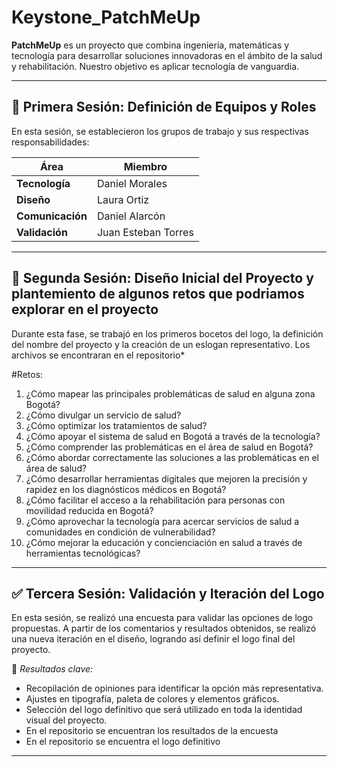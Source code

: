 # Keystone_PatchMeUp

**PatchMeUp** es un proyecto que combina ingeniería, matemáticas y tecnología para desarrollar soluciones innovadoras en el ámbito de la salud y rehabilitación. Nuestro objetivo es aplicar tecnología de vanguardia.

---

## 📌 Primera Sesión: Definición de Equipos y Roles  
En esta sesión, se establecieron los grupos de trabajo y sus respectivas responsabilidades:

| Área | Miembro |
|------|---------|
| **Tecnología** | Daniel Morales |
| **Diseño** | Laura Ortiz |
| **Comunicación** | Daniel Alarcón |
| **Validación** | Juan Esteban Torres |

---

## 🎨 Segunda Sesión: Diseño Inicial del Proyecto  y plantemiento de algunos retos que podriamos explorar en el proyecto
Durante esta fase, se trabajó en los primeros bocetos del logo, la definición del nombre del proyecto y la creación de un eslogan representativo.
Los archivos se encontraran en el repositorio*

#Retos:
1. ¿Cómo mapear las principales problemáticas de salud en alguna zona Bogotá?
2. ¿Cómo divulgar un servicio de salud?
3. ¿Cómo optimizar los tratamientos de salud?
4. ¿Cómo apoyar el sistema de salud en Bogotá a través de la tecnología?
5. ¿Cómo comprender las problemáticas en el área de salud en Bogotá?
6. ¿Cómo abordar correctamente las soluciones a las problemáticas en el área de salud?
7. ¿Cómo desarrollar herramientas digitales que mejoren la precisión y rapidez en los diagnósticos médicos en Bogotá?
8. ¿Cómo facilitar el acceso a la rehabilitación para personas con movilidad reducida en Bogotá?
9. ¿Cómo aprovechar la tecnología para acercar servicios de salud a comunidades en condición de vulnerabilidad?
10. ¿Cómo mejorar la educación y concienciación en salud a través de herramientas tecnológicas?
---
## ✅ Tercera Sesión: Validación y Iteración del Logo  
En esta sesión, se realizó una encuesta para validar las opciones de logo propuestas. A partir de los comentarios y resultados obtenidos, se realizó una nueva iteración en el diseño, logrando así definir el logo final del proyecto.

🔹 *Resultados clave:*  
- Recopilación de opiniones para identificar la opción más representativa.  
- Ajustes en tipografía, paleta de colores y elementos gráficos.  
- Selección del logo definitivo que será utilizado en toda la identidad visual del proyecto.  
- En el repositorio se encuentran los resultados de la encuesta
- En el repositorio se encuentra el logo definitivo
---
